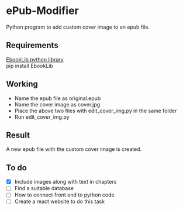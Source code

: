# ePub-Modifier
Python program to add custom cover image to an epub file.

## Requirements
[EbookLib python library](https://pypi.org/project/EbookLib/) <br/>
pip install EbookLib

## Working
- Name the epub file as original.epub
- Name the cover image as cover.jpg
- Place the above two files with edit_cover_img.py in the same folder
- Run edit_cover_img.py

## Result
A new epub file with the custom cover image is created.

## To do
- [X] Include images along with text in chapters
- [ ] Find a suitable database
- [ ] How to connect front end to python code
- [ ] Create a react website to do this task

